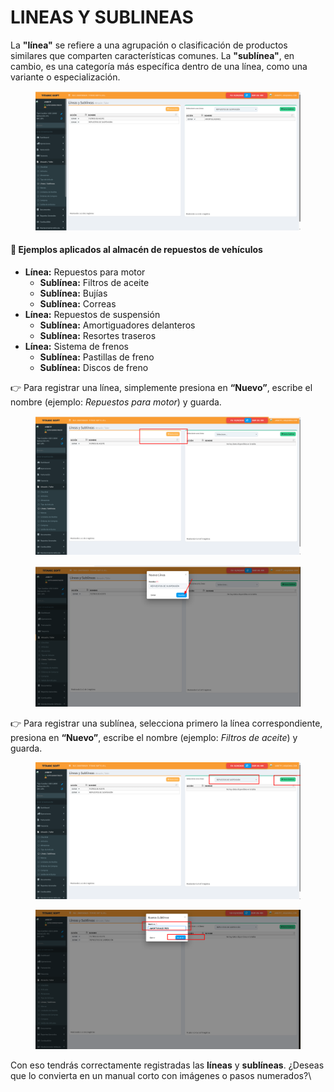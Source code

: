 # LINEAS Y SUBLINEAS

La **"línea"** se refiere a una agrupación o clasificación de productos similares que comparten características comunes. La **"sublínea"**, en cambio, es una categoría más específica dentro de una línea, como una variante o especialización.

<figure><img src="../../../.gitbook/assets/imagen (10).png" alt=""><figcaption></figcaption></figure>

#### 📌 **Ejemplos aplicados al almacén de repuestos de vehículos**

* **Línea:** Repuestos para motor
  * **Sublínea:** Filtros de aceite
  * **Sublínea:** Bujías
  * **Sublínea:** Correas
* **Línea:** Repuestos de suspensión
  * **Sublínea:** Amortiguadores delanteros
  * **Sublínea:** Resortes traseros
* **Línea:** Sistema de frenos
  * **Sublínea:** Pastillas de freno
  * **Sublínea:** Discos de freno

👉 Para registrar una línea, simplemente presiona en **“Nuevo”**, escribe el nombre (ejemplo: _Repuestos para motor_) y guarda.

<figure><img src="../../../.gitbook/assets/imagen (5).png" alt=""><figcaption></figcaption></figure>

<figure><img src="../../../.gitbook/assets/imagen (6).png" alt=""><figcaption></figcaption></figure>

👉 Para registrar una sublínea, selecciona primero la línea correspondiente, presiona en **“Nuevo”**, escribe el nombre (ejemplo: _Filtros de aceite_) y guarda.

<figure><img src="../../../.gitbook/assets/imagen (8).png" alt=""><figcaption></figcaption></figure>

<figure><img src="../../../.gitbook/assets/imagen (9).png" alt=""><figcaption></figcaption></figure>

Con eso tendrás correctamente registradas las **líneas** y **sublíneas**. ¿Deseas que lo convierta en un manual corto con imágenes o pasos numerados?\
